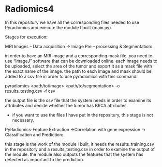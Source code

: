 # Radiomics4

In this repositury we have all the corresponding files needed to use Pyradiomics and execute the module I built (main.py).

Stages for execution:

MRI Images – Data acquisition -> Image Pre – processing & Segmentation:

in order to have an MRI image and a corresponding mask file, you need to use “ImageJ” software that can be downloaded online.
each image needs to be uploaded, select the area of the tumor and export it as a mask file with the exact name of the image.
the path to each image and mask should be added to a csv file in order to use pyradiomics with this command:

pyradiomics <path/to/image> <path/to/segmentation> -o results_testing.csv -f csv


the output file is the csv file that the system needs in order to examine its attributes and decide whether the tumor has BRCA attributes.

* if you want to use the files I have put in the repositury, this stage is not necessary.

PyRadiomics-Feature Extraction ->Correlation with gene expression -> Classification and Prediction:

this stage is the work of the module I built, it needs the results_training.csv in the repository and a results_testing.csv in order to examine the output of the module.
the module also outputs the features that the system has detected as important to the prediction.
